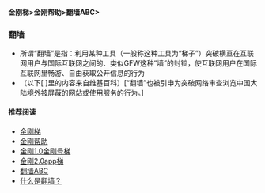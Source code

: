 #### 金刚梯>金刚帮助>翻墙ABC>
### 翻墙
- 所谓“翻墙”是指：利用某种工具（一般称这种工具为“梯子”）突破横亘在互联网用户与国际互联网之间的、类似GFW这种“墙”的封锁，使互联网用户在国际互联网里畅游、自由获取公开信息的行为
- （以下[ ]里的内容来自维基百科）[“翻墙”也被引申为突破网络审查浏览中国大陆境外被屏蔽的网站或使用服务的行为。]

#### 推荐阅读

- [金刚梯](https://github.com/a2zitpro/web/blob/master/dlb.md)
- [金刚帮助](https://github.com/a2zitpro/web/blob/master/list_helpkkvpn.md)
- [金刚1.0金刚号梯](https://github.com/a2zitpro/web/blob/master/list_helpkkvpn1.0.md)
- [金刚2.0app梯](https://github.com/a2zitpro/web/blob/master/list_helpkkvpn2.0.md)
- [翻墙ABC](https://github.com/a2zitpro/web/blob/master/list_abcofvpn.md)
- [什么是翻墙？](https://github.com/a2zitpro/web/blob/master/whatisovertheGFW.md)
